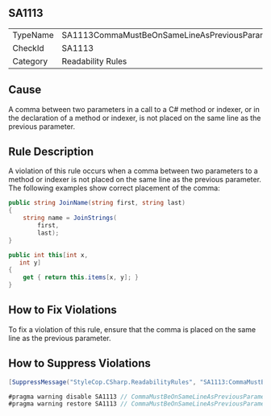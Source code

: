 ﻿## SA1113

<table>
<tr>
  <td>TypeName</td>
  <td>SA1113CommaMustBeOnSameLineAsPreviousParameter</td>
</tr>
<tr>
  <td>CheckId</td>
  <td>SA1113</td>
</tr>
<tr>
  <td>Category</td>
  <td>Readability Rules</td>
</tr>
</table>

## Cause

A comma between two parameters in a call to a C# method or indexer, or in the declaration of a method or indexer, is not placed on the same line as the previous parameter.

## Rule Description

A violation of this rule occurs when a comma between two parameters to a method or indexer is not placed on the same line as the previous parameter. The following examples show correct placement of the comma:

```csharp
public string JoinName(string first, string last)
{
    string name = JoinStrings(
        first, 
        last);
}

public int this[int x, 
   int y]
{
    get { return this.items[x, y]; }
}
```

## How to Fix Violations

To fix a violation of this rule, ensure that the comma is placed on the same line as the previous parameter.

## How to Suppress Violations

```csharp
[SuppressMessage("StyleCop.CSharp.ReadabilityRules", "SA1113:CommaMustBeOnSameLineAsPreviousParameter", Justification = "Reviewed.")]
```

```csharp
#pragma warning disable SA1113 // CommaMustBeOnSameLineAsPreviousParameter
#pragma warning restore SA1113 // CommaMustBeOnSameLineAsPreviousParameter
```
